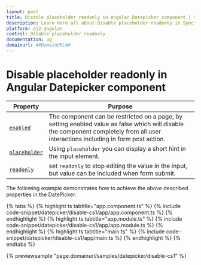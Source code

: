 ```yaml
---
layout: post
title: Disable placeholder readonly in Angular Datepicker component | Syncfusion
description: Learn here all about Disable placeholder readonly in Syncfusion Angular Datepicker component of Syncfusion Essential JS 2 and more.
platform: ej2-angular
control: Disable placeholder readonly 
documentation: ug
domainurl: ##DomainURL##
---
```


# Disable placeholder readonly in Angular Datepicker component

Property | Purpose
-----|-----
[`enabled`](https://ej2.syncfusion.com/angular/documentation/api/datepicker#enabled) | The component can be restricted on a page, by setting enabled value as false which will disable the component completely from all user interactions including in form post action.
[`placeholder`](https://ej2.syncfusion.com/angular/documentation/api/datepicker#placeholder) | Using `placeholder` you can display a short hint in the input element.
[`readonly`](https://ej2.syncfusion.com/angular/documentation/api/datepicker#readonly)       | set `readonly` to stop editing the value in the input, but value can be included when form submit.

The following example demonstrates how to achieve the above described properties in the DatePicker.

{% tabs %}
{% highlight ts tabtitle="app.component.ts" %}
{% include code-snippet/datepicker/disable-cs1/app/app.component.ts %}
{% endhighlight %}
{% highlight ts tabtitle="app.module.ts" %}
{% include code-snippet/datepicker/disable-cs1/app/app.module.ts %}
{% endhighlight %}
{% highlight ts tabtitle="main.ts" %}
{% include code-snippet/datepicker/disable-cs1/app/main.ts %}
{% endhighlight %}
{% endtabs %}
  
{% previewsample "page.domainurl/samples/datepicker/disable-cs1" %}
